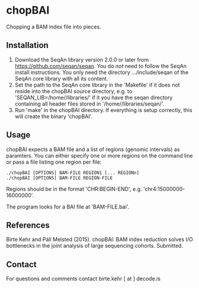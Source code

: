 chopBAI
=======

Chopping a BAM index file into pieces.


Installation
------------

1. Download the SeqAn library version 2.0.0 or later from https://github.com/seqan/seqan.
   You do *not* need to follow the SeqAn install instructions.
   You only need the directory .../include/seqan of the SeqAn core library with all its content.
2. Set the path to the SeqAn core library in the 'Makefile' if it does not reside into the chopBAI source directory,
   e.g. to 'SEQAN_LIB=/home/<user>/libraries/' if it you have the seqan directory containing all header files stored in
   '/home/<user>/libraries/seqan/'.
3. Run 'make' in the chopBAI directory. If everything is setup correctly, this will create the binary 'chopBAI'.


Usage
-----

chopBAI expects a BAM file and a list of regions (genomic intervals) as paramters.
You can either specify one or more regions on the command line or pass a file listing one region per file:

    ./chopBAI [OPTIONS] BAM-FILE REGION1 [... REGIONn]
    ./chopBAI [OPTIONS] BAM-FILE REGION-FILE


Regions should be in the format 'CHR:BEGIN-END', e.g. 'chr4:15000000-16000000'.

The program looks for a BAI file at 'BAM-FILE.bai'.


References
----------

Birte Kehr and Páll Melsted (2015).
chopBAI: BAM index reduction solves I/O bottlenecks in the joint analysis of large sequencing cohorts.
Submitted.


Contact
-------

For questions and comments contact birte.kehr [ at ] decode.is
